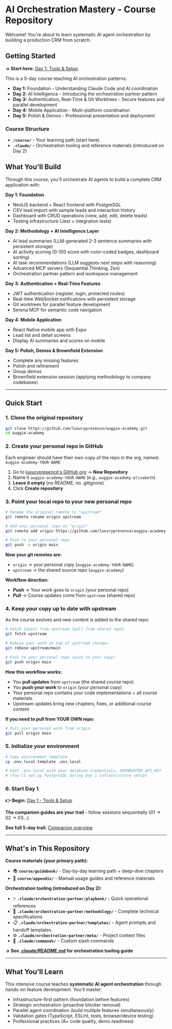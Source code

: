 # AI Orchestration Mastery - Course Repository

Welcome! You're about to learn systematic AI agent orchestration by building a production CRM from scratch.

## Getting Started

**→ Start here:** [Day 1: Tools & Setup](/course/guidebook/companion/day-1/tools-setup.md)

This is a 5-day course teaching AI orchestration patterns:

- **Day 1:** Foundation - Understanding Claude Code and AI coordination
- **Day 2:** AI Intelligence - Introducing the orchestration partner pattern
- **Day 3:** Authentication, Real-Time & Git Worktrees - Secure features and parallel development
- **Day 4:** Mobile Application - Multi-platform coordination
- **Day 5:** Polish & Demos - Professional presentation and deployment

### Course Structure

- **`/course/`** - Your learning path (start here)
- **`.claude/`** - Orchestration tooling and reference materials (introduced on Day 2)

## What You'll Build

Through this course, you'll orchestrate AI agents to build a complete CRM application with:

**Day 1: Foundation**

- NestJS backend + React frontend with PostgreSQL
- CSV lead import with sample leads and interaction history
- Dashboard with CRUD operations (view, add, edit, delete leads)
- Testing infrastructure (Jest + integration tests)

**Day 2: Methodology + AI Intelligence Layer**

- AI lead summaries (LLM-generated 2-3 sentence summaries with persistent storage)
- AI activity scoring (0-100 score with color-coded badges, dashboard sorting)
- AI task recommendations (LLM suggests next steps with reasoning)
- Advanced MCP servers (Sequential Thinking, Zen)
- Orchestration partner pattern and workspace management

**Day 3: Authentication + Real-Time Features**

- JWT authentication (register, login, protected routes)
- Real-time WebSocket notifications with persistent storage
- Git worktrees for parallel feature development
- Serena MCP for semantic code navigation

**Day 4: Mobile Application**

- React Native mobile app with Expo
- Lead list and detail screens
- Display AI summaries and scores on mobile

**Day 5: Polish, Demos & Brownfield Extension**

- Complete any missing features
- Polish and refinement
- Group demos
- Brownfield extension session (applying methodology to company codebases)

---

## Quick Start

### 1. Clone the original repository

```bash
git clone https://github.com/luxurypresence/auggie-academy.git
cd auggie-academy
```

### 2. Create your personal repo in GitHub

Each engineer should have their own copy of the repo in the org, named: `auggie-academy-YOUR-NAME`

1. Go to [luxurypresence's GitHub org](https://github.com/luxurypresence) → **New Repository**
2. Name it `auggie-academy-YOUR-NAME` (e.g., `auggie-academy-elisabeth`)
3. **Leave it empty** (no README, no .gitignore)
4. Click **Create repository**

### 3. Point your local repo to your new personal repo

```bash
# Rename the original remote to "upstream"
git remote rename origin upstream

# Add your personal repo as "origin"
git remote add origin https://github.com/luxurypresence/auggie-academy-YOUR-NAME.git

# Push to your personal repo
git push -u origin main
```

**Now your git remotes are:**

- `origin` → your personal copy (`auggie-academy-YOUR-NAME`)
- `upstream` → the shared source repo (`auggie-academy`)

**Workflow direction:**

- **Push** → Your work goes to `origin` (your personal repo)
- **Pull** → Course updates come from `upstream` (shared repo)

### 4. Keep your copy up to date with upstream

As the course evolves and new content is added to the shared repo:

```bash
# Fetch latest from upstream (pull from shared repo)
git fetch upstream

# Rebase your work on top of upstream changes
git rebase upstream/main

# Push to your personal repo (push to your copy)
git push origin main
```

**How this workflow works:**

- You **pull updates** from `upstream` (the shared course repo)
- You **push your work** to `origin` (your personal copy)
- Your personal repo contains your code implementations + all course materials
- Upstream updates bring new chapters, fixes, or additional course content

**If you need to pull from YOUR OWN repo:**

```bash
# Pull your personal work from origin
git pull origin main
```

### 5. Initialize your environment

```bash
# Copy environment template
cp .env.local.template .env.local

# Edit .env.local with your database credentials, OPENROUTER_API_KEY
# (You'll set up PostgreSQL during Day 1 infrastructure setup)
```

### 6. Start Day 1

**👉 Begin:** [Day 1 - Tools & Setup](course/guidebook/companion/day-1/tools-setup.md)

**The companion guides are your trail** - follow sessions sequentially (01 → 02 → 03...).

**See full 5-day trail:** [Companion overview](course/guidebook/companion/README.md)

---

## What's in This Repository

**Course materials (your primary path):**

- 📚 **`course/guidebook/`** - Day-by-day learning path + deep-dive chapters
- 📖 **`course/appendix/`** - Manual usage guides and reference materials

**Orchestration tooling (introduced on Day 2):**

- ⚡ **`.claude/orchestration-partner/playbook/`** - Quick operational references
- 🔧 **`.claude/orchestration-partner/methodology/`** - Complete technical specifications
- 📋 **`.claude/orchestration-partner/templates/`** - Agent prompts and handoff templates
- ⚙️ **`.claude/orchestration-partner/meta/`** - Project context files
- 🤖 **`.claude/commands/`** - Custom slash commands

**→ See [.claude/README.md](.claude/README.md) for orchestration tooling guide**

---

## What You'll Learn

This intensive course teaches **systematic AI agent orchestration** through hands-on feature development. You'll master:

- Infrastructure-first pattern (foundation before features)
- Strategic orchestration (proactive blocker removal)
- Parallel agent coordination (build multiple features simultaneously)
- Validation gates (TypeScript, ESLint, tests, browser/device testing)
- Professional practices (A+ code quality, demo readiness)
